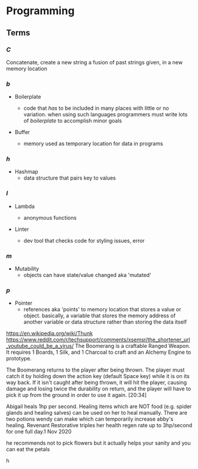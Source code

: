 # Programming

## Terms

### _C_

Concatenate, create a new string a fusion of past strings given, in a new memory location

### _b_

- Boilerplate
	- code that *has* to be included in many places with little or no variation. when using such languages programmers must write lots of _boilerplate_ to accomplish minor goals

- Buffer
	- memory used as temporary location for data in programs 

### _h_
	
- Hashmap
	- data structure that pairs key to values

### _l_

- Lambda
	- anonymous functions

- Linter
	- dev tool that checks code for styling issues, error 

### _m_

- Mutability
	- objects can have state/value changed aka 'mutated'

### _p_

- Pointer
	- references aka 'points' to memory location that stores a value or object. basically, a variable that stores the memory address of another variable or data structure rather than storing the data itself

https://en.wikipedia.org/wiki/Thunk
https://www.reddit.com/r/techsupport/comments/xsemsr/the_shortener_url_youtube_could_be_a_virus/
The Boomerang is a craftable Ranged Weapon. It requires 1 Boards, 1 Silk, and 1 Charcoal to craft and an Alchemy Engine to prototype.

The Boomerang returns to the player after being thrown. The player must catch it by holding down the action key (default Space key) while it is on its way back. If it isn't caught after being thrown, it will hit the player, causing damage and losing twice the durability on return, and the player will have to pick it up from the ground in order to use it again.
[20:34]

Abigail heals 1hp per second. Healing items which are NOT food (e.g. spider glands and healing salves) can be used on her to heal manually. There are two potions wendy can make which can temporarily increase abby's healing. Revenant Restorative triples her health regen rate up to 3hp/second for one full day.1 Nov 2020

he recommends not to pick flowers but it actually helps your sanity and you can eat the petals

 h
